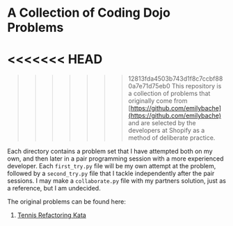 # A Collection of Coding Dojo Problems

<<<<<<< HEAD
=======

>>>>>>> 12813fda4503b743d1f8c7ccbf880a7e71d75eb0
This repository is a collection of problems that originally come from [https://github.com/emilybache](https://github.com/emilybache) and are selected by the developers at Shopify as a method of deliberate practice.

Each directory contains a problem set that I have attempted both on my own, and then later in a pair programming session with a more experienced developer. Each `first_try.py` file will be my own attempt at the problem, followed by a `second_try.py` file that I tackle independently after the pair sessions. I may make a `collaborate.py` file with my partners solution, just as a reference, but I am undecided. 

The original problems can be found here:

1. [Tennis Refactoring Kata](https://github.com/emilybache/Tennis-Refactoring-Kata)
